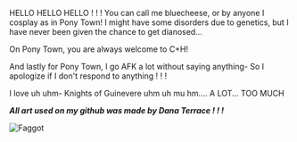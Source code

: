 HELLO HELLO HELLO ! ! ! You can call me bluecheese, or by anyone I cosplay as in Pony Town! I might have some disorders due to genetics, but I have never been given the chance to get dianosed...

On Pony Town, you are always welcome to C+H!

And lastly for Pony Town, I go AFK a lot without saying anything- So I apologize if I don't respond to anything ! ! !

I love uh uhm- Knights of Guinevere uhm uh mu hm.... A LOT... TOO MUCH

***All art used on my github was made by Dana Terrace ! ! !***

![Faggot](https://pbs.twimg.com/media/GhwnUTmagAEkDTa?format=jpg&name=large)
